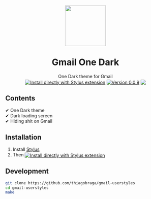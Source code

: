 <h1 align="center">
  <img src="https://www.logospng.com/images/0/google-mail-gmail-ndash-logos-brands-and-logotypes-663.png" height="128" /><br>
  <br>
  Gmail One Dark
</h1>

<p align="center">
  One Dark theme for Gmail<br>
  <a href="https://raw.githubusercontent.com/thiagobraga/gmail-userstyles/master/theme.user.css"><img src="https://img.shields.io/badge/Install%20directly%20with-Stylus-lightgrey.svg?longCache=true&logo=gmail&logoColor=f1f1f1" align="center" alt="Install directly with Stylus extension" /></a>
  <a href="https://raw.githubusercontent.com/thiagobraga/gmail-userstyles/master/theme.user.css"><img src="https://img.shields.io/badge/version-0.0.9-red.svg" align="center" alt="Version 0.0.9"></a>
  <a href="https://www.paypal.com/cgi-bin/webscr?cmd=_donations&business=thibraga06%40gmail.com&item_name=Contribuir+para+o+desenvolvimento+de+projetos+open+source&currency_code=BRL&source=url" target="_blank" rel="nofollow noopener"><img src="https://img.shields.io/badge/donate-PayPal-0a4ea1.svg" align="center"></a>
</p>

## Contents

✔ One Dark theme  
✔ Dark loading screen  
✔ Hiding shit on Gmail  

## Installation

1. Install [Stylus](https://add0n.com/stylus.html)
2. Then <a href="https://raw.githubusercontent.com/thiagobraga/gmail-userstyles/master/theme.user.css"><img src="https://img.shields.io/badge/install%20directly%20with-Stylus-lightgray.svg?longCache=true&logoColor=f1f1f1" align="center" alt="Install directly with Stylus extension" /></a>

## Development

``` sh
git clone https://github.com/thiagobraga/gmail-userstyles
cd gmail-userstyles
make
```
